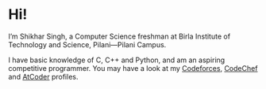 # Hi!

I’m Shikhar Singh, a Computer Science freshman at Birla Institute of Technology and Science, Pilani—Pilani Campus.

I have basic knowledge of C, C++ and Python, and am an aspiring competitive programmer. You may have a look at my
[Codeforces](https://codeforces.com/profile/RiverX15), 
[CodeChef](https://www.codechef.com/users/riverx15) and [AtCoder](https://atcoder.jp/users/RiverX15) profiles.
<!---
RiverX15/RiverX15 is a ✨ special ✨ repository because its `README.md` (this file) appears on your GitHub profile.
You can click the Preview link to take a look at your changes.
--->
